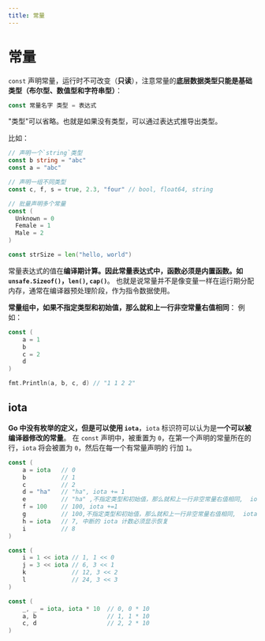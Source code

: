 ```yaml
---
title: 常量
---
```

# 常量

`const` 声明常量，运行时不可改变（**只读**），注意常量的**底层数据类型只能是基础类型（布尔型、数值型和字符串型）**：

```go
const 常量名字 类型 = 表达式
```

"类型"可以省略。也就是如果没有类型，可以通过表达式推导出类型。

比如：
```go
// 声明一个`string`类型
const b string = "abc"
const a = "abc"

// 声明一组不同类型
const c, f, s = true, 2.3, "four" // bool, float64, string

// 批量声明多个常量
const (
  Unknown = 0
  Female = 1
  Male = 2
)

const strSize = len("hello, world")
```
常量表达式的值在**编译期计算。因此常量表达式中，函数必须是内置函数。如 `unsafe.Sizeof()`，`len()`, `cap()`**。
也就是说常量并不是像变量一样在运行期分配内存，通常在编译器预处理阶段，作为指令数据使用。

**常量组中，如果不指定类型和初始值，那么就和上一行非空常量右值相同**：
例如：
```go
const (
	a = 1
	b
	c = 2
	d
)

fmt.Println(a, b, c, d) // "1 1 2 2"
```

## iota
**Go 中没有枚举的定义，但是可以使用 `iota`**，`iota` 标识符可以认为是**一个可以被编译器修改的常量**。
在 `const` 声明中，被重置为 `0`，在第一个声明的常量所在的行，`iota` 将会被置为 `0`，然后在每一个有常量声明的
行加 `1`。
```go
const (
	a = iota   // 0
	b          // 1
	c          // 2
	d = "ha"   // "ha", iota += 1
	e          // "ha" ,不指定类型和初始值，那么就和上一行非空常量右值相同,  iota += 1
	f = 100    // 100, iota +=1
	g          // 100,不指定类型和初始值，那么就和上一行非空常量右值相同,  iota +=1
	h = iota   // 7, 中断的 iota 计数必须显示恢复
	i          // 8
)

const (
	i = 1 << iota // 1, 1 << 0
	j = 3 << iota // 6, 3 << 1
	k             // 12, 3 << 2
	l             // 24, 3 << 3
)

const (
    _, _ = iota, iota * 10  // 0, 0 * 10
    a, b                    // 1, 1 * 10
    c, d                    // 2, 2 * 10
)
```